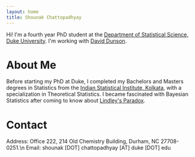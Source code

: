 ```yaml
---
layout: home
title: Shounak Chattopadhyay
---
```


Hi! I'm a fourth year PhD student at the [Department of Statistical Science, Duke University](https://stat.duke.edu/). I'm working with [David Dunson](https://scholars.duke.edu/person/dunson).

# About Me

Before starting my PhD at Duke, I completed my Bachelors and Masters degrees in Statistics from the [Indian Statistical Institute, Kolkata](www.isical.ac.in), with a specialization in Theoretical Statistics. I became fascinated with Bayesian Statistics after coming to know about [Lindley's Paradox](https://en.wikipedia.org/wiki/Lindley%27s_paradox). 

# Contact

Address: Office 222, 214 Old Chemistry Building, Durham, NC 27708-0251.\n
Email: shounak [DOT] chattopadhyay [AT] duke [DOT] edu

